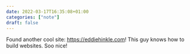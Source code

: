 ```yaml
---
date: 2022-03-17T16:35:08+01:00
categories: ["note"]
draft: false
---
```


Found another cool site: <https://eddiehinkle.com>! This guy knows how to build websites. Soo nice!
